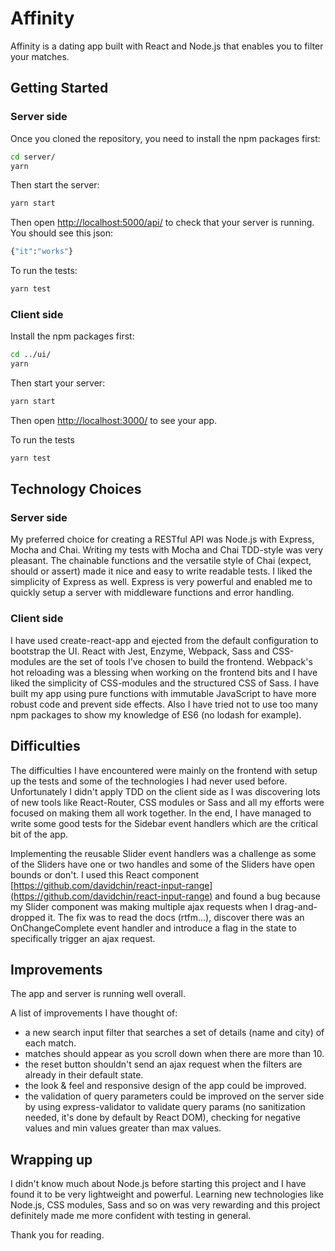 # Affinity
Affinity is a dating app built with React and Node.js that enables you to filter your matches.

## Getting Started

### Server side

Once you cloned the repository, you need to install the npm packages first:
```sh
cd server/
yarn
```

Then start the server:
```sh
yarn start
```

Then open [http://localhost:5000/api/](http://localhost:5000/api/) to check that your server is running. You should see this json:
```sh
{"it":"works"}
```

To run the tests:
```sh
yarn test
```

### Client side

Install the npm packages first:
```sh
cd ../ui/
yarn
```

Then start your server:
```sh
yarn start
```

Then open [http://localhost:3000/](http://localhost:3000/) to see your app.

To run the tests
```sh
yarn test
```

## Technology Choices

### Server side

My preferred choice for creating a RESTful API was Node.js with Express, Mocha and Chai. Writing my tests with Mocha and Chai TDD-style was very pleasant. The chainable functions and the versatile style of Chai (expect, should or assert) made it nice and easy to write readable tests. I liked the simplicity of Express as well. Express is very powerful and enabled me to quickly setup a server with middleware functions and error handling. 

### Client side

I have used create-react-app and ejected from the default configuration to bootstrap the UI. React with Jest, Enzyme, Webpack, Sass and CSS-modules are the set of tools I've chosen to build the frontend. Webpack's hot reloading was a blessing when working on the frontend bits and I have liked the simplicity of CSS-modules and the structured CSS of Sass. I have built my app using pure functions with immutable JavaScript to have more robust code and prevent side effects. Also I have tried not to use too many npm packages to show my knowledge of ES6 (no lodash for example).

## Difficulties

The difficulties I have encountered were mainly on the frontend with setup up the tests and some of the technologies I had never used before. Unfortunately I didn't apply TDD on the client side as I was discovering lots of new tools like React-Router, CSS modules or Sass and all my efforts were focused on making them all work together. In the end, I have managed to write some good tests for the Sidebar event handlers which are the critical bit of the app.

Implementing the reusable Slider event handlers was a challenge as some of the Sliders have one or two handles and some of the Sliders have open bounds or don't. I used this React component [https://github.com/davidchin/react-input-range](https://github.com/davidchin/react-input-range) and found a bug because my Slider component was making multiple ajax requests when I drag-and-dropped it. The fix was to read the docs (rtfm...), discover there was an OnChangeComplete event handler and introduce a flag in the state to specifically trigger an ajax request.

## Improvements

The app and server is running well overall.

A list of improvements I have thought of:
- a new search input filter that searches a set of details (name and city) of each match.
- matches should appear as you scroll down when there are more than 10.
- the reset button shouldn't send an ajax request when the filters are already in their default state.
- the look & feel and responsive design of the app could be improved.
- the validation of query parameters could be improved on the server side by using express-validator to validate query params (no sanitization needed, it's done by default by React DOM), checking for negative values and min values greater than max values.

## Wrapping up

I didn't know much about Node.js before starting this project and I have found it to be very lightweight and powerful. Learning new technologies like Node.js, CSS modules, Sass and so on was very rewarding and this project definitely made me more confident with testing in general.

Thank you for reading.
